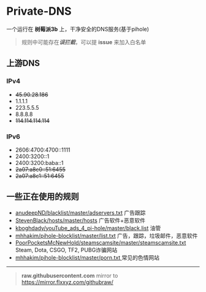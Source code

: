 # Private-DNS

一个运行在 **树莓派3b** 上，干净安全的DNS服务(基于pihole)

> 规则中可能存在***误拦截***，可以提 **issue** 来加入白名单

## 上游DNS

### IPv4

- ~~45.90.28.186~~
- 1.1.1.1
- 223.5.5.5
- 8.8.8.8
- ~~114.114.114.114~~

### IPv6
- 2606:4700:4700::1111
- 2400:3200::1
- 2400:3200:baba::1
- ~~2a07:a8c0::51:6455~~
- ~~2a07:a8c1::51:6455~~

## 一些正在使用的规则

- [anudeepND/blacklist/master/adservers.txt](https://raw.githubusercontent.com/anudeepND/blacklist/master/adservers.txt) 广告跟踪
- [StevenBlack/hosts/master/hosts](https://raw.githubusercontent.com/StevenBlack/hosts/master/hosts) 广告软件+恶意软件
- [kboghdady/youTube_ads_4_pi-hole/master/black.list](https://raw.githubusercontent.com/kboghdady/youTube_ads_4_pi-hole/master/black.list) 油管
- [mhhakim/pihole-blocklist/master/list.txt](https://raw.githubusercontent.com/mhhakim/pihole-blocklist/master/list.txt) 广告，跟踪，垃圾邮件，恶意软件
- [PoorPocketsMcNewHold/steamscamsite/master/steamscamsite.txt](https://raw.githubusercontent.com/PoorPocketsMcNewHold/steamscamsite/master/steamscamsite.txt) Steam, Dota, CSGO, TF2, PUBG诈骗网站
- [mhhakim/pihole-blocklist/master/porn.txt
](https://raw.githubusercontent.com/mhhakim/pihole-blocklist/master/porn.txt) 常见的色情网站

---

> **raw.githubusercontent.com** mirror to https://mirror.flxxyz.com/githubraw/
